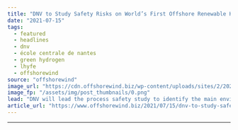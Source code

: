 ```yaml
---
title: "DNV to Study Safety Risks on World’s First Offshore Renewable Hydrogen Facility"
date: "2021-07-15"
tags: 
  - featured
  - headlines
  - dnv
  - école centrale de nantes
  - green hydrogen
  - lhyfe
  - offshorewind
source: "offshorewind"
image_url: "https://cdn.offshorewind.biz/wp-content/uploads/sites/2/2021/07/15085503/SEM-REV-offshore-test-site-Photo-credit_-Centrale-Nantes.png"
image_fp: "/assets/img/post_thumbnails/0.png"
lead: "DNV will lead the process safety study to identify the main environmental, safety and"
article_url: "https://www.offshorewind.biz/2021/07/15/dnv-to-study-safety-risks-on-worlds-first-offshore-renewable-hydrogen-facility/"
---
```


---
